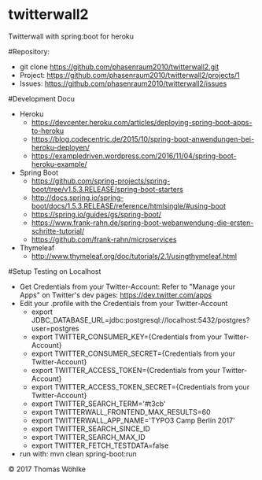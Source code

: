 # twitterwall2
Twitterwall with spring:boot for heroku

#Repository:
- git clone https://github.com/phasenraum2010/twitterwall2.git
- Project: https://github.com/phasenraum2010/twitterwall2/projects/1
- Issues: https://github.com/phasenraum2010/twitterwall2/issues

#Development Docu
- Heroku
  - https://devcenter.heroku.com/articles/deploying-spring-boot-apps-to-heroku
  - https://blog.codecentric.de/2015/10/spring-boot-anwendungen-bei-heroku-deployen/
  - https://exampledriven.wordpress.com/2016/11/04/spring-boot-heroku-example/
- Spring Boot  
  - https://github.com/spring-projects/spring-boot/tree/v1.5.3.RELEASE/spring-boot-starters
  - http://docs.spring.io/spring-boot/docs/1.5.3.RELEASE/reference/htmlsingle/#using-boot
  - https://spring.io/guides/gs/spring-boot/
  - https://www.frank-rahn.de/spring-boot-webanwendung-die-ersten-schritte-tutorial/
  - https://github.com/frank-rahn/microservices
- Thymeleaf 
  - http://www.thymeleaf.org/doc/tutorials/2.1/usingthymeleaf.html


#Setup Testing on Localhost
- Get Credentials from your Twitter-Account: Refer to "Manage your Apps" on Twitter's dev pages: https://dev.twitter.com/apps
- Edit your .profile with the Credentials from your Twitter-Account
  - export JDBC_DATABASE_URL=jdbc:postgresql://localhost:5432/postgres?user=postgres
  - export TWITTER_CONSUMER_KEY={Credentials from your Twitter-Account}
  - export TWITTER_CONSUMER_SECRET={Credentials from your Twitter-Account}
  - export TWITTER_ACCESS_TOKEN={Credentials from your Twitter-Account}
  - export TWITTER_ACCESS_TOKEN_SECRET={Credentials from your Twitter-Account}
  - export TWITTER_SEARCH_TERM='#t3cb'
  - export TWITTERWALL_FRONTEND_MAX_RESULTS=60
  - export TWITTERWALL_APP_NAME='TYPO3 Camp Berlin 2017'
  - export TWITTER_SEARCH_SINCE_ID
  - export TWITTER_SEARCH_MAX_ID
  - export TWITTER_FETCH_TESTDATA=false
- run with: mvn clean spring-boot:run


&copy; 2017 Thomas Wöhlke


